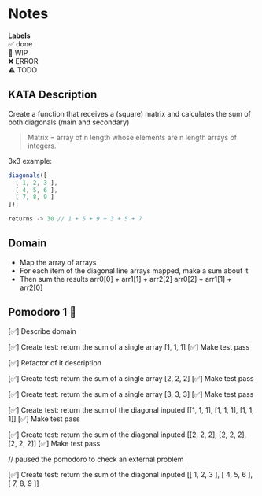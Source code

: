 # Notes

**Labels**  
✅ done  
🚧 WIP  
❌ ERROR  
⚠️ TODO

## KATA Description
Create a function that receives a (square) matrix and calculates the sum of both diagonals (main and secondary)

> Matrix = array of n length whose elements are n length arrays of integers.
> 

3x3 example:

```jsx
diagonals([
  [ 1, 2, 3 ],
  [ 4, 5, 6 ],
  [ 7, 8, 9 ]
]);

returns -> 30 // 1 + 5 + 9 + 3 + 5 + 7
```

## Domain
- Map the array of arrays
- For each item of the diagonal line arrays mapped, make a sum about it
- Then sum the results
  arr0[0] + arr1[1] + arr2[2]
  arr0[2] + arr1[1] + arr2[0]

## Pomodoro 1 🍅

[✅] Describe domain

[✅] Create test: return the sum of a single array [1, 1, 1]
[✅] Make test pass

[✅] Refactor of it description

[✅] Create test: return the sum of a single array [2, 2, 2]
[✅] Make test pass

[✅] Create test: return the sum of a single array [3, 3, 3]
[✅] Make test pass

[✅] Create test: return the sum of the diagonal inputed [[1, 1, 1], [1, 1, 1], [1, 1, 1]]
[✅] Make test pass

[✅] Create test: return the sum of the diagonal inputed [[2, 2, 2], [2, 2, 2], [2, 2, 2]]
[✅] Make test pass

// paused the pomodoro to check an external problem

[✅] Create test: return the sum of the diagonal inputed [[ 1, 2, 3 ], [ 4, 5, 6 ], [ 7, 8, 9 ]]